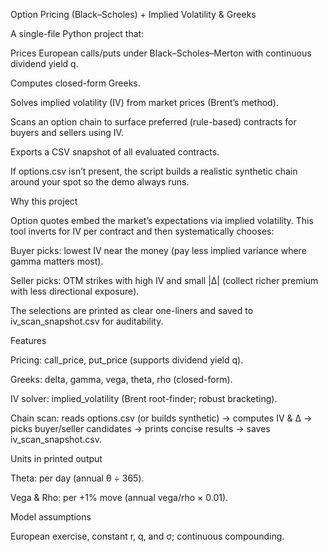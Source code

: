Option Pricing (Black–Scholes) + Implied Volatility & Greeks

A single-file Python project that:

Prices European calls/puts under Black–Scholes–Merton with continuous dividend yield q.

Computes closed-form Greeks.

Solves implied volatility (IV) from market prices (Brent’s method).

Scans an option chain to surface preferred (rule-based) contracts for buyers and sellers using IV.

Exports a CSV snapshot of all evaluated contracts.

If options.csv isn’t present, the script builds a realistic synthetic chain around your spot so the demo always runs.

Why this project

Option quotes embed the market’s expectations via implied volatility. This tool inverts for IV per contract and then systematically chooses:

Buyer picks: lowest IV near the money (pay less implied variance where gamma matters most).

Seller picks: OTM strikes with high IV and small |Δ| (collect richer premium with less directional exposure).

The selections are printed as clear one-liners and saved to iv_scan_snapshot.csv for auditability.

Features

Pricing: call_price, put_price (supports dividend yield q).

Greeks: delta, gamma, vega, theta, rho (closed-form).

IV solver: implied_volatility (Brent root-finder; robust bracketing).

Chain scan: reads options.csv (or builds synthetic) → computes IV & Δ → picks buyer/seller candidates → prints concise results → saves iv_scan_snapshot.csv.

Units in printed output

Theta: per day (annual θ ÷ 365).

Vega & Rho: per +1% move (annual vega/rho × 0.01).

Model assumptions

European exercise, constant r, q, and σ; continuous compounding.
